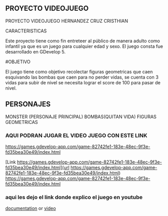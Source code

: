 ## PROYECTO VIDEOJUEGO

PROYECTO VIDEOJUEGO
HERNANDEZ CRUZ CRISTHIAN

CARACTERISTICAS

Este proyecto tiene como fin entreteer al público de manera adulto como infantil ya que es un juego para cualquier edad y sexo.
El juego consta fue desarrollado en GDevelop 5.

#OBJETIVO

El juego tiene como objetivo  recolectar figuras geometricas que caen  esquivando las bombas que caen para no perder vidas, se cuenta con 3 vidas para subir de nivel
se necesita lograr el score de 100 para pasar de nivel.

## PERSONAJES
MONSTER (PERSONAJE PRINCIPAL)
BOMBAS(QUITAN VIDA)
FIGURAS GEOMETRICAS
### AQUI PODRAN JUGAR EL VIDEO JUEGO CON ESTE LINK

https://games.gdevelop-app.com/game-82742fe1-183e-48ec-9f3e-fd35bea30e49/index.html

[Link https://games.gdevelop-app.com/game-82742fe1-183e-48ec-9f3e-fd35bea30e49/index.html](url https://games.gdevelop-app.com/game-82742fe1-183e-48ec-9f3e-fd35bea30e49/index.html) https://games.gdevelop-app.com/game-82742fe1-183e-48ec-9f3e-fd35bea30e49/index.html


### aqui les dejo el link donde explico el juego en youtube

 [documentation](https://youtu.be/l8HBhAV9yMk) or [video](https://youtu.be/l8HBhAV9yMk) 

